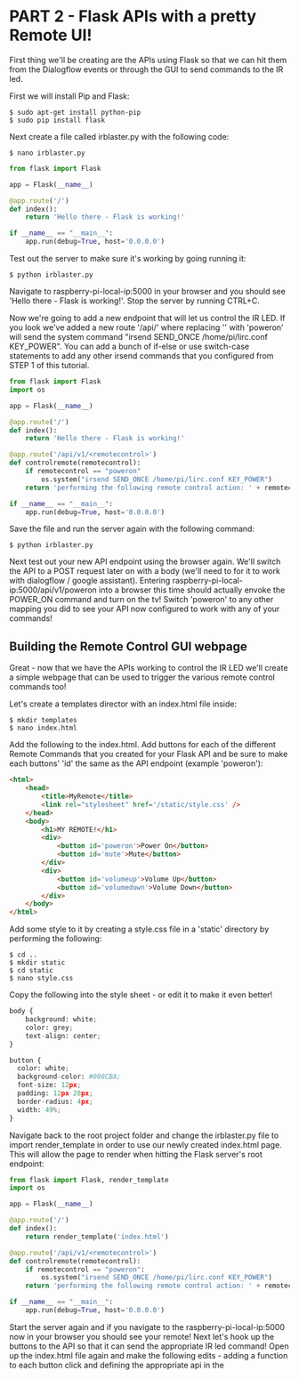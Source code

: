 # PART 2 - Flask APIs with a pretty Remote UI!

First thing we'll be creating are the APIs using Flask so that we can hit them from the Dialogflow events or through the GUI to send commands to the IR led.

First we will install Pip and Flask:

    $ sudo apt-get install python-pip
    $ sudo pip install flask

Next create a file called irblaster.py with the following code:

    $ nano irblaster.py

```python
from flask import Flask

app = Flask(__name__)

@app.route('/')
def index():
	return 'Hello there - Flask is working!'

if __name__ == "__main__":
    app.run(debug=True, host='0.0.0.0')
```

Test out the server to make sure it's working by going running it:

    $ python irblaster.py
    
Navigate to raspberry-pi-local-ip:5000 in your browser and you should see 'Hello there - Flask is working!'. Stop the server by running CTRL+C. 

Now we're going to add a new endpoint that will let us control the IR LED. If you look we've added a new route '/api/<remotecontrol>' where replacing '<remotecontrol>' with 'poweron' will send the system command "irsend SEND_ONCE /home/pi/lirc.conf KEY_POWER". You can add a bunch of if-else or use switch-case statements to add any other irsend commands that you configured from STEP 1 of this tutorial. 

```python
from flask import Flask
import os

app = Flask(__name__)

@app.route('/')
def index():
	return 'Hello there - Flask is working!'

@app.route('/api/v1/<remotecontrol>')
def controlremote(remotecontrol):
    if remotecontrol == "poweron"
    	os.system("irsend SEND_ONCE /home/pi/lirc.conf KEY_POWER")
	return 'performing the following remote control action: ' + remotecontrol

if __name__ == "__main__":
    app.run(debug=True, host='0.0.0.0')
```
Save the file and run the server again with the following command: 

    $ python irblaster.py

Next test out your new API endpoint using the browser again. We'll switch the API to a POST request later on with a body (we'll need to for it to work with dialogflow / google assistant). Entering raspberry-pi-local-ip:5000/api/v1/poweron into a browser this time should actually envoke the POWER_ON command and turn on the tv! Switch 'poweron' to any other mapping you did to see your API now configured to work with any of your commands!

## Building the Remote Control GUI webpage

Great - now that we have the APIs working to control the IR LED we'll create a simple webpage that can be used to trigger the various remote control commands too!

Let's create a templates director with an index.html file inside:

    $ mkdir templates
    $ nano index.html

Add the following to the index.html. Add buttons for each of the different Remote Commands that you created for your Flask API and be sure to make each buttons' 'id' the same as the API endpoint (example 'poweron'):

```html
<html>
	<head>
		<title>MyRemote</title>
		<link rel="stylesheet" href='/static/style.css' />
	</head>
	<body>
		<h1>MY REMOTE!</h1>
		<div>
			<button id='poweron'>Power On</button>
			<button id='mute'>Mute</button>
		</div>
		<div>
			<button id='volumeup'>Volume Up</button>
			<button id='volumedown'>Volume Down</button>
		</div>
	</body>
</html>
```
Add some style to it by creating a style.css file in a 'static' directory by performing the following:

    $ cd ..
    $ mkdir static
    $ cd static
    $ nano style.css
    
Copy the following into the style sheet - or edit it to make it even better!

```python
body {
    background: white;
    color: grey;
    text-align: center;
}

button {
  color: white;
  background-color: #008CBA;  
  font-size: 12px;
  padding: 12px 28px;
  border-radius: 4px;
  width: 49%;
}
```

Navigate back to the root project folder and change the irblaster.py file to import render_template in order to use our newly created index.html page. This will allow the page to render when hitting the Flask server's root endpoint:

```python
from flask import Flask, render_template
import os

app = Flask(__name__)

@app.route('/')
def index():
	return render_template('index.html') 

@app.route('/api/v1/<remotecontrol>')
def controlremote(remotecontrol):
    if remotecontrol == "poweron":
    	os.system("irsend SEND_ONCE /home/pi/lirc.conf KEY_POWER")
	return 'performing the following remote control action: ' + remotecontrol

if __name__ == "__main__":
    app.run(debug=True, host='0.0.0.0')
```

Start the server again and if you navigate to the raspberry-pi-local-ip:5000 now in your browser you should see your remote! Next let's hook up the buttons to the API so that it can send the appropriate IR led command! Open up the index.html file again and make the following edits - adding a function to each button click and defining the appropriate api in the <script>. Be sure to replace raspberry-pi-local-ip with your raspberry pi's local ip address:

```html
<html>
	<head>
		<title>MyRemote</title>
		<link rel="stylesheet" href='/static/style.css' />
	</head>
	<body>
		<h1>MY REMOTE!</h1>
		<div>
			<button id='poweron', onclick='remoteCommand(this.id)'>Power On</button>
			<button id='mute', onclick='remoteCommand(this.id)'>Mute</button>
		</div>
		<div>
			<button id='volumeup', onclick='remoteCommand(this.id)'>Volume Up</button>
			<button id='volumedown', onclick='remoteCommand(this.id)'>Volume Down</button>
		</div>
	</body>
	<script>
		function remoteCommand(value){
		  const url = 'raspberry-pi-local-ip:5000/api/v1/' + value		  
		  fetch(url, {
		  	method:"GET", 
		  	protocol:'http:',
		    	headers: {
            			"Content-Type": "text/plain"
        		}
		     })
          	  }
	</script>
</html>
```

Save the updated index.html document and then restart the irblaster.py server. Navigate to raspberry-pi-local-ip:5000 and you should see your remote. You should be able to click on any of the buttons and it should perform the corresponding command! Congratulations, you now have a working remote using the GUI webpage! 

We are going to make a final few modifications to the tvblaster.py APIs now so that they are ready to act as fulfillment for a dialogflow intent (this will make more sense when we get to that section - but trust me anyways!). 

```python
from flask import Flask, render_template, request, jsonify, make_response
import os

app = Flask(__name__)

@app.route('/')
def index():
	return render_template('index.html') 

@app.route('/api/v1/<remotecontrol>')
def controlremote(remotecontrol):
    if remotecontrol == "poweron":
    	os.system("irsend SEND_ONCE /home/pi/lirc.conf KEY_POWER")
	return 'performing the following remote control action: ' + remotecontrol

@app.route('/api/v2/remote', methods = ['POST'])
def remote():
  data = request.get_json(silent = True, force = True);
	if request.method == 'POST':
		action = data.get("queryResult").get("parameters").get("control");
		if action == "power on": 
			os.system("irsend SEND_ONCE /home/pi/lirc.conf KEY_POWER")
			reply = {
 			"fulfillmentText": "Sure " + action,
			}
			return make_response(jsonify(reply));
		elif action == 'power off':
  			os.system("irsend SEND_ONCE /home/pi/lirc.conf KEY_POWER")
			reply = {
  			"fulfillmentText": "Sure " + action,
			}
			return make_response(jsonify(reply));
		elif action == 'volume up': 
			os.system("irsend SEND_ONCE /home/pi/lirc.conf KEY_VOLUMEUP")
			reply = {
  			"fulfillmentText": "Sure " + action,
			}
			return make_response(jsonify(reply));
		elif action == 'volume down': 
			os.system("irsend SEND_ONCE /home/pi/lirc.conf KEY_VOLUMEDOWN")
			reply = {
 			 "fulfillmentText": "Sure " + action,
			}
			return make_response(jsonify(reply));
		else :
  			errorreply = {
  		    "fulfillmentText": "it didn't work! try again.",
  			}
			return make_response(jsonify(errorreply));

if __name__ == "__main__":
    app.run(debug=True, host='0.0.0.0')
```

As you can see we've added a few different actions along with their corresponding action. Modify and add any other remote commands that you've created as another elif action along with the corresponding irsend command. The above example has four - power on, power off, volume up and volume down. Save your changes and restart the irblaster flask server once more. 

Before we start on the final part - it will be important to expose your server to the outside world using port forwarding or a service like ngrok or serveo. This will allow the Google Assistant to hit your API as it is coming from Google's servers, not locally. It will also be important that whatever service you use allows you to expose the server over https  - not http as a secure connection is needed for Dialogflow. 
